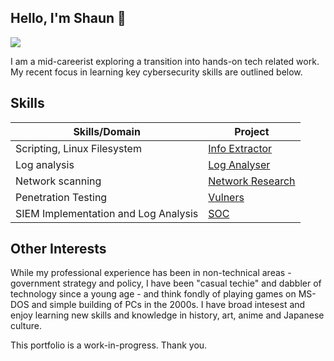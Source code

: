 ## Hello, I'm Shaun 👋
<a href="https://linkedin.com/shaun-sng"><img src="https://img.shields.io/badge/-LinkedIn-0072b1?&style=for-the-badge&logo=linkedin&logoColor=white" /></a>

I am a mid-careerist exploring a transition into hands-on tech related work. My recent focus in learning key cybersecurity skills are outlined below.

## Skills

| Skills/Domain                                 | Project                    |
|-----------------------------------------------|----------------------------|
| Scripting, Linux Filesystem                   | <a href="https://google.com">Info Extractor</a>|
| Log analysis                                  | <a href="https://google.com">Log Analyser</a>|
| Network scanning                              | <a href="https://google.com">Network Research</a>|
| Penetration Testing                           | <a href="https://google.com">Vulners</a>|
| SIEM Implementation and Log Analysis          | <a href="https://google.com">SOC</a>|

## Other Interests
While my professional experience has been in non-technical areas - government strategy and policy, I have been "casual techie" and dabbler of technology since a young age - and think fondly of playing games on MS-DOS and simple building of PCs in the 2000s. I have broad intesest and enjoy learning new skills and knowledge in history, art, anime and Japanese culture. 

This portfolio is a work-in-progress. Thank you. 

<!--

## Hi there 👋
**shaunsng/shaunsng** is a ✨ _special_ ✨ repository because its `README.md` (this file) appears on your GitHub profile.

Here are some ideas to get you started:

- 🔭 I’m currently working on ...
- 🌱 I’m currently learning ...
- 👯 I’m looking to collaborate on ...
- 🤔 I’m looking for help with ...
- 💬 Ask me about ...
- 📫 How to reach me: ...
- 😄 Pronouns: ...
- ⚡ Fun fact: ...
-->
